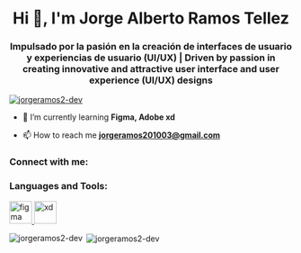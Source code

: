 <h1 align="center">Hi 👋, I'm Jorge Alberto Ramos Tellez</h1>
<h3 align="center">Impulsado por la pasión en la creación de interfaces de usuario y experiencias de usuario (UI/UX) | Driven by passion in creating innovative and attractive user interface and user experience (UI/UX) designs</h3>

<p align="left"> <a href="https://github.com/ryo-ma/github-profile-trophy"><img src="https://github-profile-trophy.vercel.app/?username=jorgeramos2-dev" alt="jorgeramos2-dev" /></a> </p>

- 🌱 I’m currently learning **Figma, Adobe xd**

- 📫 How to reach me **jorgeramos201003@gmail.com**

<h3 align="left">Connect with me:</h3>
<p align="left">
</p>

<h3 align="left">Languages and Tools:</h3>
<p align="left"> <a href="https://www.figma.com/" target="_blank" rel="noreferrer"> <img src="https://www.vectorlogo.zone/logos/figma/figma-icon.svg" alt="figma" width="40" height="40"/> </a> <a href="https://www.adobe.com/products/xd.html" target="_blank" rel="noreferrer"> <img src="https://cdn.worldvectorlogo.com/logos/adobe-xd.svg" alt="xd" width="40" height="40"/> </a> </p>

<p><img align="left" src="https://github-readme-stats.vercel.app/api/top-langs?username=jorgeramos2-dev&show_icons=true&locale=en&layout=compact" alt="jorgeramos2-dev" /></p>

<p>&nbsp;<img align="center" src="https://github-readme-stats.vercel.app/api?username=jorgeramos2-dev&show_icons=true&locale=en" alt="jorgeramos2-dev" /></p>